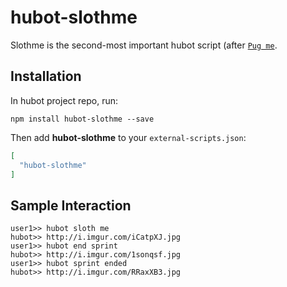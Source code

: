 # hubot-slothme

Slothme is the second-most important hubot script (after [`Pug me`](https://github.com/hubot-scripts/hubot-pugme).

## Installation

In hubot project repo, run:

`npm install hubot-slothme --save`

Then add **hubot-slothme** to your `external-scripts.json`:

```json
[
  "hubot-slothme"
]
```

## Sample Interaction

```
user1>> hubot sloth me
hubot>> http://i.imgur.com/iCatpXJ.jpg
user1>> hubot end sprint
hubot>> http://i.imgur.com/1sonqsf.jpg
user1>> hubot sprint ended
hubot>> http://i.imgur.com/RRaxXB3.jpg
```
